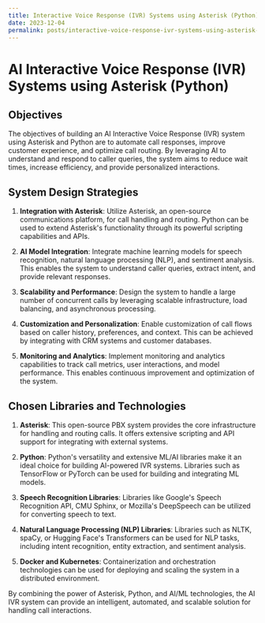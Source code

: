 ```yaml
---
title: Interactive Voice Response (IVR) Systems using Asterisk (Python) Automating call responses
date: 2023-12-04
permalink: posts/interactive-voice-response-ivr-systems-using-asterisk-python-automating-call-responses
---
```


# AI Interactive Voice Response (IVR) Systems using Asterisk (Python)

## Objectives
The objectives of building an AI Interactive Voice Response (IVR) system using Asterisk and Python are to automate call responses, improve customer experience, and optimize call routing. By leveraging AI to understand and respond to caller queries, the system aims to reduce wait times, increase efficiency, and provide personalized interactions.

## System Design Strategies
1. **Integration with Asterisk**: Utilize Asterisk, an open-source communications platform, for call handling and routing. Python can be used to extend Asterisk's functionality through its powerful scripting capabilities and APIs.

2. **AI Model Integration**: Integrate machine learning models for speech recognition, natural language processing (NLP), and sentiment analysis. This enables the system to understand caller queries, extract intent, and provide relevant responses.

3. **Scalability and Performance**: Design the system to handle a large number of concurrent calls by leveraging scalable infrastructure, load balancing, and asynchronous processing.

4. **Customization and Personalization**: Enable customization of call flows based on caller history, preferences, and context. This can be achieved by integrating with CRM systems and customer databases.

5. **Monitoring and Analytics**: Implement monitoring and analytics capabilities to track call metrics, user interactions, and model performance. This enables continuous improvement and optimization of the system.

## Chosen Libraries and Technologies
1. **Asterisk**: This open-source PBX system provides the core infrastructure for handling and routing calls. It offers extensive scripting and API support for integrating with external systems.

2. **Python**: Python's versatility and extensive ML/AI libraries make it an ideal choice for building AI-powered IVR systems. Libraries such as TensorFlow or PyTorch can be used for building and integrating ML models.

3. **Speech Recognition Libraries**: Libraries like Google's Speech Recognition API, CMU Sphinx, or Mozilla's DeepSpeech can be utilized for converting speech to text.

4. **Natural Language Processing (NLP) Libraries**: Libraries such as NLTK, spaCy, or Hugging Face's Transformers can be used for NLP tasks, including intent recognition, entity extraction, and sentiment analysis.

5. **Docker and Kubernetes**: Containerization and orchestration technologies can be used for deploying and scaling the system in a distributed environment.

By combining the power of Asterisk, Python, and AI/ML technologies, the AI IVR system can provide an intelligent, automated, and scalable solution for handling call interactions.